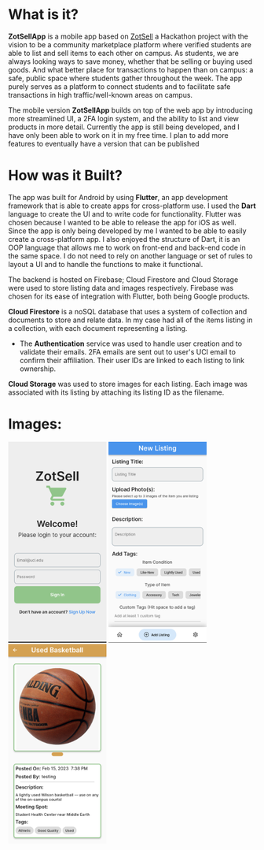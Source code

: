 # What is it?
**ZotSellApp** is a mobile app based on [ZotSell](https://devpost.com/software/zot-n-sell) a Hackathon project with the vision to be a community marketplace platform where verified students are able to list and sell items to each other on campus. As students, we are always looking ways to save money, whether that be selling or buying used goods. And what better place for transactions to happen than on campus: a safe, public space where students gather throughout the week.  The app purely serves as a platform to connect students and to facilitate safe transactions in high traffic/well-known areas on campus. 

The mobile version **ZotSellApp** builds on top of the web app by introducing more streamlined UI, a 2FA login system, and the ability to list and view products in more detail. Currently the app is still being developed, and I have only been able to work on it in my free time. I plan to add more features to eventually have a version that can be published

# How was it Built?
The app was built for Android by using **Flutter**, an app development framework that is able to create apps for cross-platform use. I used the **Dart** language to create the UI and to write code for functionality. Flutter was chosen because I wanted to be able to release the app for iOS as well. Since the app is only being developed by me I wanted to be able to easily create a cross-platform app. I also enjoyed the structure of Dart, it is an OOP language that allows me to work on front-end and back-end code in the same space. I do not need to rely on another language or set of rules to layout a UI and to handle the functions to make it functional.

The backend is hosted on Firebase; Cloud Firestore and Cloud Storage were used to store listing data and images respectively. Firebase was chosen for its ease of integration with Flutter, both being Google products.

**Cloud Firestore** is a noSQL database that uses a system of collection and documents to store and relate data. In my case had all of the items listing in a collection, with each document representing a listing. 
- The **Authentication** service was used to handle user creation and to validate their emails. 2FA emails are sent out to user's UCI email to confirm their affiliation. Their user IDs are linked to each listing to link ownership.

**Cloud Storage** was used to store images for each listing. Each image was associated with its listing by attaching its listing ID as the filename.

# Images:
<p float="left">
  <img src="images/screenshot1.png" width="200" />
  <img src="images/screenshot2.png" width="200" /> 
  <img src="images/screenshot3.png" width="200" />
</p>
